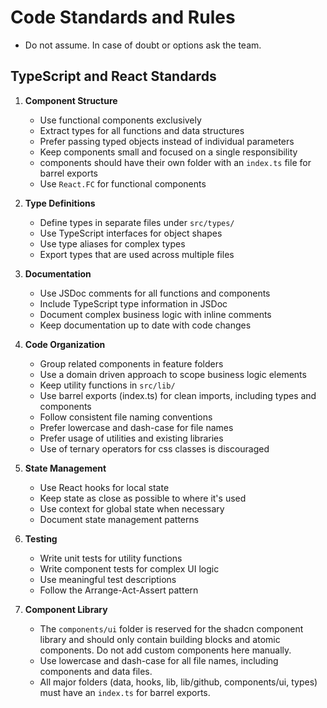 # Code Standards and Rules

- Do not assume. In case of doubt or options ask the team.

## TypeScript and React Standards

1. **Component Structure**
   - Use functional components exclusively
   - Extract types for all functions and data structures
   - Prefer passing typed objects instead of individual parameters
   - Keep components small and focused on a single responsibility
   - components should have their own folder with an `index.ts` file for barrel exports
   - Use `React.FC` for functional components

2. **Type Definitions**
   - Define types in separate files under `src/types/`
   - Use TypeScript interfaces for object shapes
   - Use type aliases for complex types
   - Export types that are used across multiple files

3. **Documentation**
   - Use JSDoc comments for all functions and components
   - Include TypeScript type information in JSDoc
   - Document complex business logic with inline comments
   - Keep documentation up to date with code changes

4. **Code Organization**
   - Group related components in feature folders
   - Use a domain driven approach to scope business logic elements
   - Keep utility functions in `src/lib/`
   - Use barrel exports (index.ts) for clean imports, including types and components
   - Follow consistent file naming conventions
   - Prefer lowercase and dash-case for file names
   - Prefer usage of utilities and existing libraries
   - Use of ternary operators for css classes is discouraged

5. **State Management**
   - Use React hooks for local state
   - Keep state as close as possible to where it's used
   - Use context for global state when necessary
   - Document state management patterns

6. **Testing**
   - Write unit tests for utility functions
   - Write component tests for complex UI logic
   - Use meaningful test descriptions
   - Follow the Arrange-Act-Assert pattern

7. **Component Library**
   - The `components/ui` folder is reserved for the shadcn component library and should only contain building blocks and atomic components. Do not add custom components here manually.
   - Use lowercase and dash-case for all file names, including components and data files.
   - All major folders (data, hooks, lib, lib/github, components/ui, types) must have an `index.ts` for barrel exports.

